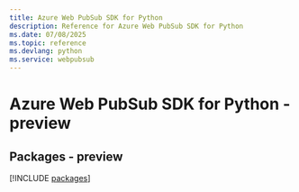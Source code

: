 ```yaml
---
title: Azure Web PubSub SDK for Python
description: Reference for Azure Web PubSub SDK for Python
ms.date: 07/08/2025
ms.topic: reference
ms.devlang: python
ms.service: webpubsub
---
```

# Azure Web PubSub SDK for Python - preview
## Packages - preview
[!INCLUDE [packages](web-pubsub-index.md)]